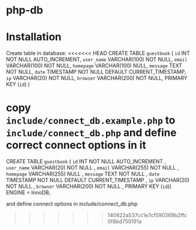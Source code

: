 # php-db

Installation
======
Create table in database:
<<<<<<< HEAD
CREATE TABLE `guestbook` (
    `id` INT NOT NULL AUTO_INCREMENT, 
    `user_name` VARCHAR(100) NOT NULL,
    `email` VARCHAR(100) NOT NULL,
    `homepage` VARCHAR(100) NULL,
    `message` TEXT NOT NULL,
    `date` TIMESTAMP NOT NULL DEFAULT CURRENT_TIMESTAMP,
    `ip` VARCHAR(20) NOT NULL,
    `browser` VARCHAR(200) NOT NULL,
    PRIMARY KEY (`id`)
    )

copy `include/connect_db.example.php` to `include/connect_db.php`
and define correct connect options in it
=======
CREATE TABLE `guestbook` ( `id` INT NOT NULL AUTO_INCREMENT , `user_name` VARCHAR(20) NOT NULL , `email` VARCHAR(255) NOT NULL , `homepage` VARCHAR(255) NULL , `message` TEXT NOT NULL , `date` TIMESTAMP NOT NULL DEFAULT CURRENT_TIMESTAMP , `ip` VARCHAR(20) NOT NULL , `browser` VARCHAR(200) NOT NULL , PRIMARY KEY (`id`)) ENGINE = InnoDB;

and define connect options in include/connect_db.php
>>>>>>> 140822a537cc1e7cf590369b2ffc0f8bd750191a
